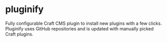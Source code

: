 # pluginify
Fully configurable Craft CMS plugin to install new plugins with a few clicks. Pluginify uses GitHub repositories and is updated with manually picked Craft plugins. 
